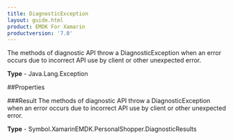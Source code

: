 ```yaml
---
title: DiagnosticException
layout: guide.html
product: EMDK For Xamarin 
productversion: '7.0' 
---
```

The methods of diagnostic API throw a DiagnosticException when an error occurs due to incorrect API use by client or other unexpected error.

**Type** - Java.Lang.Exception

##Properties

###Result
The methods of diagnostic API throw a DiagnosticException when an error occurs due to incorrect API use by client or other unexpected error.

**Type** - Symbol.XamarinEMDK.PersonalShopper.DiagnosticResults
